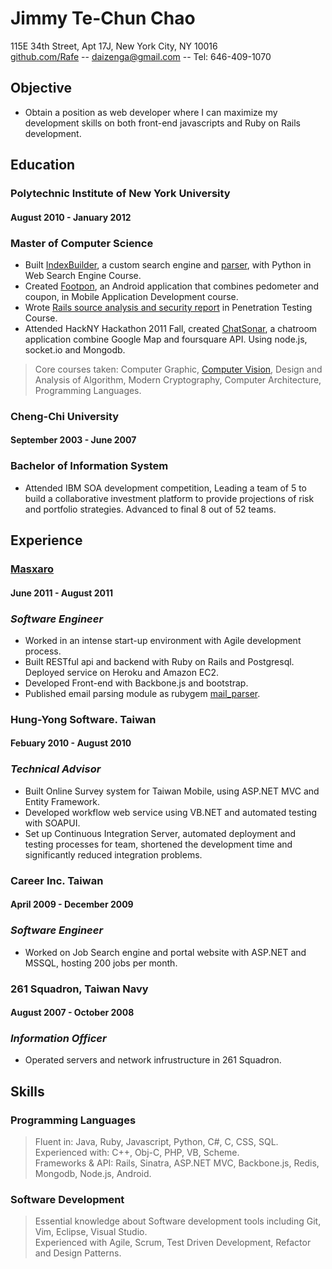 # Jimmy Te-Chun Chao
115E 34th Street, Apt 17J, New York City, NY 10016  
[github.com/Rafe](http://github.com/Rafe) -- [daizenga@gmail.com](mailto:daizenga@gmail.com) --  Tel: 646-409-1070 

## Objective

* Obtain a position as web developer where I can maximize my development skills on both front-end javascripts and Ruby on Rails development.

## Education

### Polytechnic Institute of New York University
#### August 2010 - January 2012
### Master of Computer Science

* Built [IndexBuilder], a custom search engine and [parser], with Python in Web Search Engine Course.
* Created [Footpon], an Android application that combines pedometer and coupon, in Mobile Application Development course.
* Wrote [Rails source analysis and security report] in Penetration Testing Course.  
* Attended HackNY Hackathon 2011 Fall, created [ChatSonar], a chatroom application combine Google Map and foursquare API. Using node.js, socket.io and Mongodb.  

> Core courses taken: Computer Graphic, [Computer Vision], Design and Analysis of Algorithm, Modern Cryptography, Computer Architecture, Programming Languages.   

### Cheng-Chi University
#### September 2003 - June 2007
### Bachelor of Information System

* Attended IBM SOA development competition, Leading a team of 5 to build a collaborative investment platform to provide projections of risk and portfolio strategies. Advanced to final 8 out of 52 teams.

## Experience

### [Masxaro]
#### June 2011 - August 2011
### _Software Engineer_

* Worked in an intense start-up environment with Agile development process.
* Built RESTful api and backend with Ruby on Rails and Postgresql. Deployed service on Heroku and Amazon EC2.
* Developed Front-end with Backbone.js and bootstrap.
* Published email parsing module as rubygem [mail_parser].

### Hung-Yong Software. Taiwan
#### Febuary 2010 - August 2010 
### _Technical Advisor_

* Built Online Survey system for Taiwan Mobile, using ASP.NET MVC and Entity Framework.
* Developed workflow web service using VB.NET and automated testing with SOAPUI.
* Set up Continuous Integration Server, automated deployment and testing processes for team, shortened the development time and significantly reduced integration problems.

### Career Inc. Taiwan
#### April 2009 - December 2009
### _Software Engineer_

* Worked on Job Search engine and portal website with ASP.NET and MSSQL, hosting 200 jobs per month.

### 261 Squadron, Taiwan Navy
#### August 2007 - October 2008
### _Information Officer_

* Operated servers and network infrustructure in 261 Squadron.

## Skills

### Programming Languages
> Fluent in: Java, Ruby, Javascript, Python, C#, C, CSS, SQL.     
  Experienced with: C++, Obj-C, PHP, VB, Scheme.  
  Frameworks & API: Rails, Sinatra, ASP.NET MVC, Backbone.js, Redis, Mongodb, Node.js, Android.  
  
### Software Development
> Essential knowledge about Software development tools including Git, Vim, Eclipse, Visual Studio.  
> Experienced with Agile, Scrum, Test Driven Development, Refactor and Design Patterns.

[parser]: https://github.com/Rafe/Crow 
[Footpon]: http://neethack.com/Footpon/
[Computer Vision]: https://github.com/Rafe/Simple-OCR
[Rails Source analysis and security report]: https://github.com/Rafe/rails_security
[masxaro]: http://www.getmasxaro.com
[mail_parser]: http://github.com/Rafe/mail_parser
[indexbuilder]: https://github.com/Rafe/IndexEngine
[Chatsonar]: https://github.com/Rafe/sonar